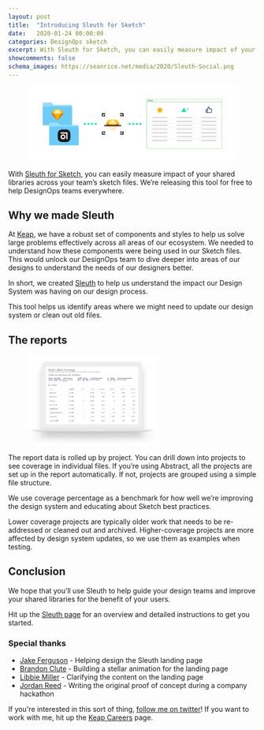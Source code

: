 ```yaml
---
layout: post
title:  "Introducing Sleuth for Sketch"
date:   2020-01-24 00:00:00
categories: DesignOps sketch
excerpt: With Sleuth for Sketch, you can easily measure impact of your shared libraries across your team’s sketch files. We’re releasing this tool for free to help DesignOps teams everywhere.
showcomments: false
schema_images: https://seanrice.net/media/2020/Sleuth-Social.png
---
```


<figure><img src="/media/2020/Sleuth-Cover.png" alt=""></figure>

With [Sleuth for Sketch](https://sleuth.keap.design), you can easily measure impact of your shared libraries across your team’s sketch files. We’re releasing this tool for free to help DesignOps teams everywhere.

## Why we made Sleuth

At [Keap](https://keap.com), we have a robust set of components and styles to help us solve large problems effectively across all areas of our ecosystem. We needed to understand how these components were being used in our Sketch files. This would unlock our DesignOps team to dive deeper into areas of our designs to understand the needs of our designers better.

In short, we created [Sleuth](https://sleuth.keap.design) to help us understand the impact our Design System was having on our design process.

This tool helps us identify areas where we might need to update our design system or clean out old files.

## The reports

<figure class="img-right"><img width="266" src="/media/2020/Sleuth-Report.png" alt="">
</figure>

The report data is rolled up by project. You can drill down into projects to see coverage in individual files. If you’re using Abstract, all the projects are set up in the report automatically. If not, projects are grouped using a simple file structure.

We use coverage percentage as a benchmark for how well we’re improving the design system and educating about Sketch best practices.

Lower coverage projects are typically older work that needs to be re-addressed or cleaned out and archived. Higher-coverage projects are more affected by design system updates, so we use them as examples when testing.

## Conclusion

We hope that you’ll use Sleuth to help guide your design teams and improve your shared libraries for the benefit of your users.

Hit up the [Sleuth page](https://sleuth.keap.design) for an overview and detailed instructions to get you started.

### Special thanks

- [Jake Ferguson](https://www.linkedin.com/in/jake-ferguson-97948051/) - Helping design the Sleuth landing page
- [Brandon Clute](https://www.linkedin.com/in/heybrandon/) - Building a stellar animation for the landing page
- [Libbie Miller](https://www.linkedin.com/in/libbiemiller/) - Clarifying the content on the landing page
- [Jordan Reed](https://www.linkedin.com/in/jordan-reed/) - Writing the original proof of concept during a company hackathon

If you're interested in this sort of thing, [follow me on twitter](https://twitter.com/seanriceaz)! If you want to work with me, hit up the [Keap Careers](https://keap.com/about/careers) page.